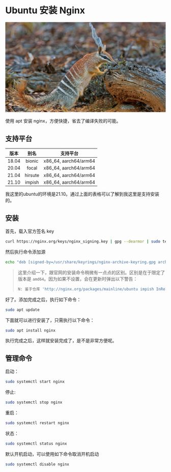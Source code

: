 # Ubuntu 安装 Nginx

![](../images/20211106.jpg)

使用 apt 安装 nginx，方便快捷，省去了编译失败的可能。

## 支持平台

| 版本 | 别名 | 支持平台 |
|:----:|:----:|:----:|
| 18.04 | bionic | x86_64, aarch64/arm64 |
| 20.04 | focal | x86_64, aarch64/arm64 |
| 21.04 | hirsute | x86_64, aarch64/arm64 |
| 21.10 | impish | x86_64, aarch64/arm64 |


我这里的ubuntu的环境是21.10。通过上面的表格可以了解到我这里是支持安装的。

## 安装

首先，载入官方签名 key

```bash
curl https://nginx.org/keys/nginx_signing.key | gpg --dearmor | sudo tee /usr/share/keyrings/nginx-archive-keyring.gpg >/dev/null
```

然后执行命令添加源

```bash
echo "deb [signed-by=/usr/share/keyrings/nginx-archive-keyring.gpg arch=amd64] http://nginx.org/packages/mainline/ubuntu `lsb_release -cs` nginx" | sudo tee /etc/apt/sources.list.d/nginx.list
```

> 这里介绍一下，跟官网的安装命令稍微有一点点的区别。区别是在于限定了版本是 `amd64`。因为如果不设置，会在更新时弹出以下警告：
>
> ```bash
> N: 鉴于仓库 'http://nginx.org/packages/mainline/ubuntu impish InRelease' 不支持 'i386' 体系结构，跳过配置文件 'nginx/binary-i386/Packages' 的获取。
> ```

好了。添加完成之后，执行如下命令：

```bash
sudo apt update
```

下面就可以进行安装了，只需执行以下命令：

```bash
sudo apt install nginx
```

执行完成之后，这样就安装完成了，是不是非常方便呢。

## 管理命令

启动：

```bash
sudo systemctl start nginx
```

停止:

```bash
sudo systemctl stop nginx
```

重启：

```bash
sudo systemctl restart nginx
```

状态：

```bash
sudo systemctl status nginx
```

默认开机启动，可以使用如下命令取消开机启动

```bash
sudo systemctl disable nginx
```